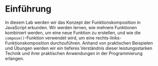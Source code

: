 # Einführung

In diesem Lab werden wir das Konzept der Funktionskomposition in JavaScript erkunden. Wir werden lernen, wie mehrere Funktionen kombiniert werden, um eine neue Funktion zu erstellen, und wie die `compose()`-Funktion verwendet wird, um eine rechts-links-Funktionskomposition durchzuführen. Anhand von praktischen Beispielen und Übungen werden wir ein tieferes Verständnis dieser leistungsstarken Technik und ihrer praktischen Anwendungen in der Programmierung erlangen.
